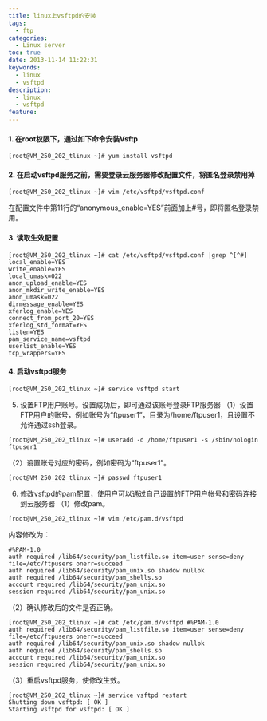 ```yaml
---
title: linux上vsftpd的安装
tags:
  - ftp
categories:
  - Linux server
toc: true
date: 2013-11-14 11:22:31
keywords:
  - linux
  - vsftpd
description:
  - linux
  - vsftpd
feature:
---
```


#### 1. 在root权限下，通过如下命令安装Vsftp
```
[root@VM_250_202_tlinux ~]# yum install vsftpd
```

#### 2. 在启动vsftpd服务之前，需要登录云服务器修改配置文件，将匿名登录禁用掉
```
[root@VM_250_202_tlinux ~]# vim /etc/vsftpd/vsftpd.conf
```
在配置文件中第11行的“anonymous_enable=YES”前面加上#号，即将匿名登录禁用。


#### 3. 读取生效配置
```
[root@VM_250_202_tlinux ~]# cat /etc/vsftpd/vsftpd.conf |grep ^[^#]
local_enable=YES
write_enable=YES
local_umask=022
anon_upload_enable=YES
anon_mkdir_write_enable=YES
anon_umask=022
dirmessage_enable=YES
xferlog_enable=YES
connect_from_port_20=YES
xferlog_std_format=YES
listen=YES
pam_service_name=vsftpd
userlist_enable=YES
tcp_wrappers=YES
```

#### 4. 启动vsftpd服务
```
[root@VM_250_202_tlinux ~]# service vsftpd start

```

5. 设置FTP用户账号。设置成功后，即可通过该账号登录FTP服务器
（1）设置FTP用户的账号，例如账号为“ftpuser1”，目录为/home/ftpuser1，且设置不允许通过ssh登录。
```
[root@VM_250_202_tlinux ~]# useradd -d /home/ftpuser1 -s /sbin/nologin ftpuser1
```
（2）设置账号对应的密码，例如密码为“ftpuser1”。
```
[root@VM_250_202_tlinux ~]# passwd ftpuser1

```

6. 修改vsftpd的pam配置，使用户可以通过自己设置的FTP用户帐号和密码连接到云服务器
（1）修改pam。
```
[root@VM_250_202_tlinux ~]# vim /etc/pam.d/vsftpd
```
内容修改为：
```
#%PAM-1.0
auth required /lib64/security/pam_listfile.so item=user sense=deny file=/etc/ftpusers onerr=succeed
auth required /lib64/security/pam_unix.so shadow nullok
auth required /lib64/security/pam_shells.so
account required /lib64/security/pam_unix.so
session required /lib64/security/pam_unix.so
```
（2）确认修改后的文件是否正确。
```
[root@VM_250_202_tlinux ~]# cat /etc/pam.d/vsftpd #%PAM-1.0
auth required /lib64/security/pam_listfile.so item=user sense=deny file=/etc/ftpusers onerr=succeed
auth required /lib64/security/pam_unix.so shadow nullok
auth required /lib64/security/pam_shells.so
account required /lib64/security/pam_unix.so
session required /lib64/security/pam_unix.so
```
（3）重启vsftpd服务，使修改生效。
```
[root@VM_250_202_tlinux ~]# service vsftpd restart
Shutting down vsftpd: [ OK ]
Starting vsftpd for vsftpd: [ OK ]
```
